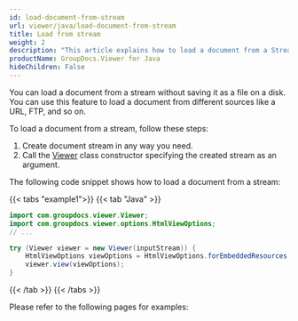 ```yaml
---
id: load-document-from-stream
url: viewer/java/load-document-from-stream
title: Load from stream
weight: 2
description: "This article explains how to load a document from a Stream with GroupDocs.Viewer within your Java applications."
productName: GroupDocs.Viewer for Java
hideChildren: False
---
```

You can load a document from a stream without saving it as a file on a disk. You can use this feature to load a document from different sources like a URL, FTP, and so on.

To load a document from a stream, follow these steps:

1. Create document stream in any way you need.
2. Call the [Viewer](https://reference.groupdocs.com/viewer/java/com.groupdocs.viewer/Viewer) class constructor specifying the created stream as an argument.

The following code snippet shows how to load a document from a stream:

{{< tabs "example1">}}
{{< tab "Java" >}}
```java
import com.groupdocs.viewer.Viewer;
import com.groupdocs.viewer.options.HtmlViewOptions;
// ...

try (Viewer viewer = new Viewer(inputStream)) {
    HtmlViewOptions viewOptions = HtmlViewOptions.forEmbeddedResources();
    viewer.view(viewOptions);
}
```
{{< /tab >}}
{{< /tabs >}}

Please refer to the following pages for examples: